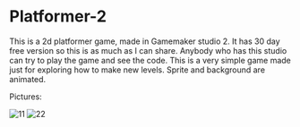 # Platformer-2
This is a 2d platformer game, made in Gamemaker studio 2. It has 30 day free version so this is as much as I can share. Anybody who has this studio can try to play the game and see the code.
This is a very simple game made just for exploring how to make new levels. 
Sprite and background are animated.

Pictures:

![11](https://user-images.githubusercontent.com/55032190/93636114-a511d580-f9f3-11ea-8b49-445c4866b72f.png)
![22](https://user-images.githubusercontent.com/55032190/93636117-a6430280-f9f3-11ea-9726-b214676a2648.png)
